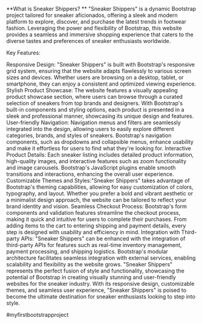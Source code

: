 **What is Sneaker Shippers?
**
"Sneaker Shippers" is a dynamic Bootstrap project tailored for sneaker aficionados, offering a sleek and modern platform to explore, discover, and purchase the latest trends in footwear fashion. Leveraging the power and flexibility of Bootstrap, this website provides a seamless and immersive shopping experience that caters to the diverse tastes and preferences of sneaker enthusiasts worldwide.

Key Features:

Responsive Design: "Sneaker Shippers" is built with Bootstrap's responsive grid system, ensuring that the website adapts flawlessly to various screen sizes and devices. Whether users are browsing on a desktop, tablet, or smartphone, they can enjoy a consistent and optimized viewing experience.
Stylish Product Showcase: The website features a visually appealing product showcase section, where users can browse through a curated selection of sneakers from top brands and designers. With Bootstrap's built-in components and styling options, each product is presented in a sleek and professional manner, showcasing its unique design and features.
User-friendly Navigation: Navigation menus and filters are seamlessly integrated into the design, allowing users to easily explore different categories, brands, and styles of sneakers. Bootstrap's navigation components, such as dropdowns and collapsible menus, enhance usability and make it effortless for users to find what they're looking for.
Interactive Product Details: Each sneaker listing includes detailed product information, high-quality images, and interactive features such as zoom functionality and image carousels. Bootstrap's JavaScript plugins enable smooth transitions and interactions, enhancing the overall user experience.
Customizable Themes and Styles:"Sneaker Shippers" takes advantage of Bootstrap's theming capabilities, allowing for easy customization of colors, typography, and layout. Whether you prefer a bold and vibrant aesthetic or a minimalist design approach, the website can be tailored to reflect your brand identity and vision.
Seamless Checkout Process: Bootstrap's form components and validation features streamline the checkout process, making it quick and intuitive for users to complete their purchases. From adding items to the cart to entering shipping and payment details, every step is designed with usability and efficiency in mind.
Integration with Third-party APIs: "Sneaker Shippers" can be enhanced with the integration of third-party APIs for features such as real-time inventory management, payment processing, and shipping logistics. Bootstrap's modular architecture facilitates seamless integration with external services, enabling scalability and flexibility as the website grows.
"Sneaker Shippers" represents the perfect fusion of style and functionality, showcasing the potential of Bootstrap in creating visually stunning and user-friendly websites for the sneaker industry. With its responsive design, customizable themes, and seamless user experience, "Sneaker Shippers" is poised to become the ultimate destination for sneaker enthusiasts looking to step into style.



#myfirstbootstrapproject
